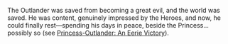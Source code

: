 <!-- title: The Outlander -->
<!-- status: Alive -->

The Outlander was saved from becoming a great evil, and the world was saved. He was content, genuinely impressed by the Heroes, and now, he could finally rest—spending his days in peace, beside the Princess... possibly so (see [Princess-Outlander: An Eerie Victory](#edge:iphania-outlander)).
